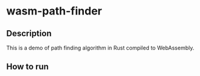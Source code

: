 # wasm-path-finder
 
## Description
This is a demo of path finding algorithm in Rust compiled to WebAssembly.

## How to run